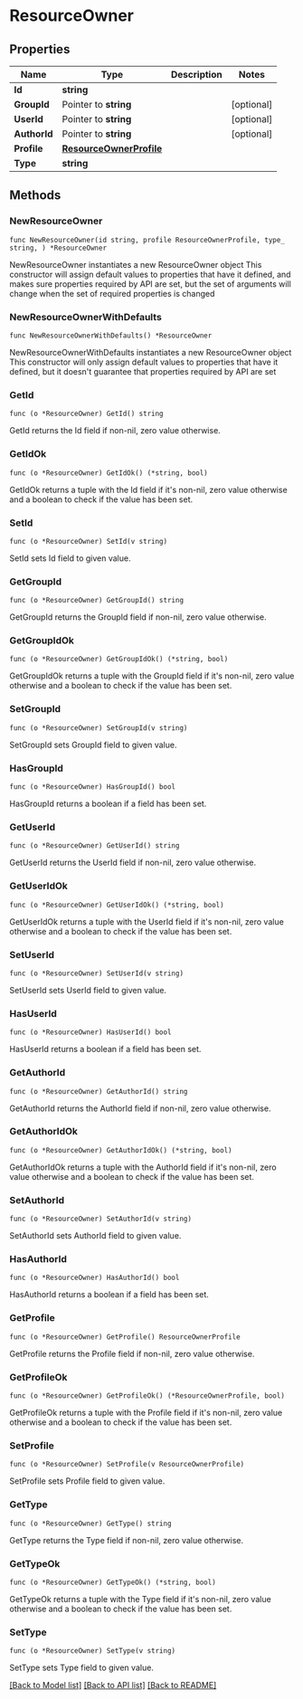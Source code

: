 # ResourceOwner

## Properties

Name | Type | Description | Notes
------------ | ------------- | ------------- | -------------
**Id** | **string** |  | 
**GroupId** | Pointer to **string** |  | [optional] 
**UserId** | Pointer to **string** |  | [optional] 
**AuthorId** | Pointer to **string** |  | [optional] 
**Profile** | [**ResourceOwnerProfile**](ResourceOwner_profile.md) |  | 
**Type** | **string** |  | 

## Methods

### NewResourceOwner

`func NewResourceOwner(id string, profile ResourceOwnerProfile, type_ string, ) *ResourceOwner`

NewResourceOwner instantiates a new ResourceOwner object
This constructor will assign default values to properties that have it defined,
and makes sure properties required by API are set, but the set of arguments
will change when the set of required properties is changed

### NewResourceOwnerWithDefaults

`func NewResourceOwnerWithDefaults() *ResourceOwner`

NewResourceOwnerWithDefaults instantiates a new ResourceOwner object
This constructor will only assign default values to properties that have it defined,
but it doesn't guarantee that properties required by API are set

### GetId

`func (o *ResourceOwner) GetId() string`

GetId returns the Id field if non-nil, zero value otherwise.

### GetIdOk

`func (o *ResourceOwner) GetIdOk() (*string, bool)`

GetIdOk returns a tuple with the Id field if it's non-nil, zero value otherwise
and a boolean to check if the value has been set.

### SetId

`func (o *ResourceOwner) SetId(v string)`

SetId sets Id field to given value.


### GetGroupId

`func (o *ResourceOwner) GetGroupId() string`

GetGroupId returns the GroupId field if non-nil, zero value otherwise.

### GetGroupIdOk

`func (o *ResourceOwner) GetGroupIdOk() (*string, bool)`

GetGroupIdOk returns a tuple with the GroupId field if it's non-nil, zero value otherwise
and a boolean to check if the value has been set.

### SetGroupId

`func (o *ResourceOwner) SetGroupId(v string)`

SetGroupId sets GroupId field to given value.

### HasGroupId

`func (o *ResourceOwner) HasGroupId() bool`

HasGroupId returns a boolean if a field has been set.

### GetUserId

`func (o *ResourceOwner) GetUserId() string`

GetUserId returns the UserId field if non-nil, zero value otherwise.

### GetUserIdOk

`func (o *ResourceOwner) GetUserIdOk() (*string, bool)`

GetUserIdOk returns a tuple with the UserId field if it's non-nil, zero value otherwise
and a boolean to check if the value has been set.

### SetUserId

`func (o *ResourceOwner) SetUserId(v string)`

SetUserId sets UserId field to given value.

### HasUserId

`func (o *ResourceOwner) HasUserId() bool`

HasUserId returns a boolean if a field has been set.

### GetAuthorId

`func (o *ResourceOwner) GetAuthorId() string`

GetAuthorId returns the AuthorId field if non-nil, zero value otherwise.

### GetAuthorIdOk

`func (o *ResourceOwner) GetAuthorIdOk() (*string, bool)`

GetAuthorIdOk returns a tuple with the AuthorId field if it's non-nil, zero value otherwise
and a boolean to check if the value has been set.

### SetAuthorId

`func (o *ResourceOwner) SetAuthorId(v string)`

SetAuthorId sets AuthorId field to given value.

### HasAuthorId

`func (o *ResourceOwner) HasAuthorId() bool`

HasAuthorId returns a boolean if a field has been set.

### GetProfile

`func (o *ResourceOwner) GetProfile() ResourceOwnerProfile`

GetProfile returns the Profile field if non-nil, zero value otherwise.

### GetProfileOk

`func (o *ResourceOwner) GetProfileOk() (*ResourceOwnerProfile, bool)`

GetProfileOk returns a tuple with the Profile field if it's non-nil, zero value otherwise
and a boolean to check if the value has been set.

### SetProfile

`func (o *ResourceOwner) SetProfile(v ResourceOwnerProfile)`

SetProfile sets Profile field to given value.


### GetType

`func (o *ResourceOwner) GetType() string`

GetType returns the Type field if non-nil, zero value otherwise.

### GetTypeOk

`func (o *ResourceOwner) GetTypeOk() (*string, bool)`

GetTypeOk returns a tuple with the Type field if it's non-nil, zero value otherwise
and a boolean to check if the value has been set.

### SetType

`func (o *ResourceOwner) SetType(v string)`

SetType sets Type field to given value.



[[Back to Model list]](../README.md#documentation-for-models) [[Back to API list]](../README.md#documentation-for-api-endpoints) [[Back to README]](../README.md)


